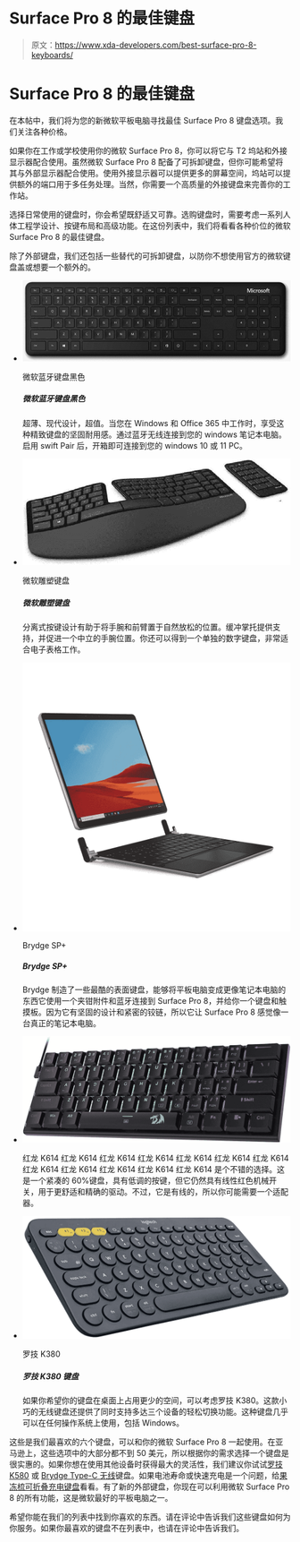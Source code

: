 # Surface Pro 8 的最佳键盘

> 原文：<https://www.xda-developers.com/best-surface-pro-8-keyboards/>

# Surface Pro 8 的最佳键盘

在本帖中，我们将为您的新微软平板电脑寻找最佳 Surface Pro 8 键盘选项。我们关注各种价格。

如果你在工作或学校使用你的微软 Surface Pro 8，你可以将它与 T2 坞站和外接显示器配合使用。虽然微软 Surface Pro 8 配备了可拆卸键盘，但你可能希望将其与外部显示器配合使用。使用外接显示器可以提供更多的屏幕空间，坞站可以提供额外的端口用于多任务处理。当然，你需要一个高质量的外接键盘来完善你的工作站。

选择日常使用的键盘时，你会希望既舒适又可靠。选购键盘时，需要考虑一系列人体工程学设计、按键布局和高级功能。在这份列表中，我们将看看各种价位的微软 Surface Pro 8 的最佳键盘。

除了外部键盘，我们还包括一些替代的可拆卸键盘，以防你不想使用官方的微软键盘盖或想要一个额外的。

*   <picture>![Slim, modern design at an exceptional value. Enjoy the solid, durable feel of this refined keyboard as you work in Windows and Office 365\. Connects wirelessly to your windows laptop via Bluetooth. Connect to your windows 10 or 11 PC right out of the box when you enable swift Pair.](img/9ff7988e92bce7f2ee464399aaad8f34.png)</picture>

    微软蓝牙键盘黑色

    ##### 微软蓝牙键盘黑色

    超薄、现代设计，超值。当您在 Windows 和 Office 365 中工作时，享受这种精致键盘的坚固耐用感。通过蓝牙无线连接到您的 windows 笔记本电脑。启用 swift Pair 后，开箱即可连接到您的 windows 10 或 11 PC。

*   <picture>![A split keyset design helps to position wrists and forearms in a natural, relaxed position. Cushioned palm rest provides support and promotes a neutral wrist position. You also get a separate number pad, perfect for spreadsheet work.](img/882cff441ff1cd5ffe2da59103d5fc13.png)</picture>

    微软雕塑键盘

    ##### 微软雕塑键盘

    分离式按键设计有助于将手腕和前臂置于自然放松的位置。缓冲掌托提供支持，并促进一个中立的手腕位置。你还可以得到一个单独的数字键盘，非常适合电子表格工作。

*   <picture>![This keyboard accessory uses a clamp attachment and Bluetooth to connect to the Surface Pro 9, and it gives you a keyboard and touchpad. Because it has a solid design and tight hinges, it makes the Surface Pro 9 feel like a real laptop.](img/9c840202a97f83568ce6188b37aca5e6.png)</picture>

    Brydge SP+

    ##### Brydge SP+

    Brydge 制造了一些最酷的表面键盘，能够将平板电脑变成更像笔记本电脑的东西它使用一个夹钳附件和蓝牙连接到 Surface Pro 8，并给你一个键盘和触摸板。因为它有坚固的设计和紧密的铰链，所以它让 Surface Pro 8 感觉像一台真正的笔记本电脑。

*   <picture>![For the gamers out there, the Redragon K614 Anivia is a great compact and cheap option. It has a 60% layout and mechanical switches for more precise and responsive actuation. It also has RGB lighting, in case you want your setup to have a bit more flair.](img/446e851c8030bd33a5d73722f5c2e2ae.png)</picture>

    红龙 K614 红龙 K614 红龙 K614 红龙 K614 红龙 K614 红龙 K614 红龙 K614 红龙 K614 红龙 K614 红龙 K614 红龙 K614 红龙 K614 是个不错的选择。这是一个紧凑的 60%键盘，具有低调的按键，但它仍然具有线性红色机械开关，用于更舒适和精确的驱动。不过，它是有线的，所以你可能需要一个适配器。

*   <picture>![If you want your keyboard to take up less space on your desktop, consider the Logitech K380\. This compact wireless keyboard also offers easy switch capability for up to three devices at once. This keyboard works with virtually any operating system.](img/52120acb282acc2fe8a5d960a57fcdbb.png)</picture>

    罗技 K380

    ##### 罗技 K380 键盘

    如果你希望你的键盘在桌面上占用更少的空间，可以考虑罗技 K380。这款小巧的无线键盘还提供了同时支持多达三个设备的轻松切换功能。这种键盘几乎可以在任何操作系统上使用，包括 Windows。

这些是我们最喜欢的六个键盘，可以和你的微软 Surface Pro 8 一起使用。在亚马逊上，这些选项中的大部分都不到 50 美元，所以根据你的需求选择一个键盘是很实惠的。如果你想在使用其他设备时获得最大的灵活性，我们建议你试试[罗技 K580](https://www.amazon.com/Logitech-Multi-Device-Wireless-Keyboard-Chrome/dp/B084SQB1MT/?tag=xda-6bl166e-20&ascsubtag=UUxdaUeUpU4290&asc_refurl=https%3A%2F%2Fwww.xda-developers.com%2Fbest-surface-pro-8-keyboards%2F&asc_campaign=Affiliate) 或 [Brydge Type-C 无线](https://www.amazon.com/Brydge-Assistant-Dedicated-Rechargeable-Connectivity/dp/B07RGRGKLC/?tag=xda-6bl166e-20&ascsubtag=UUxdaUeUpU4290&asc_refurl=https%3A%2F%2Fwww.xda-developers.com%2Fbest-surface-pro-8-keyboards%2F&asc_campaign=Affiliate)键盘。如果电池寿命或快速充电是一个问题，给[果冻梳可折叠充电键盘](https://www.amazon.com/Bluetooth-Jelly-Comb-Rechargable-Tablet-Dark/dp/B07P2HW12P/?tag=xda-6bl166e-20&ascsubtag=UUxdaUeUpU4290&asc_refurl=https%3A%2F%2Fwww.xda-developers.com%2Fbest-surface-pro-8-keyboards%2F&asc_campaign=Affiliate)看看。有了新的外部键盘，你现在可以利用微软 Surface Pro 8 的所有功能，这是微软最好的平板电脑之一。

希望你能在我们的列表中找到你喜欢的东西。请在评论中告诉我们这些键盘如何为你服务。如果你最喜欢的键盘不在列表中，也请在评论中告诉我们。
